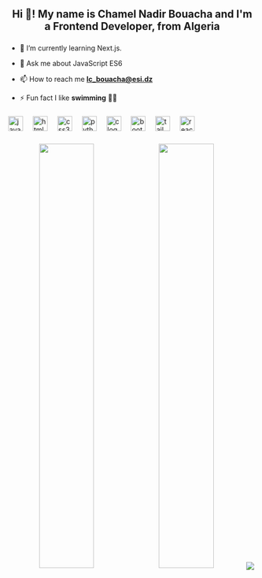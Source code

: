 <br clear="both">

<h2 align="center">Hi 👋! My name is Chamel Nadir Bouacha and I'm a Frontend Developer, from Algeria</h2>

###

- 🌱 I’m currently learning Next.js.


- 💬 Ask me about JavaScript ES6

  
- 📫 How to reach me **lc_bouacha@esi.dz**

  
- ⚡ Fun fact I like **swimming** 🏊‍♀️


###

<div align="left">
  <img src="https://cdn.jsdelivr.net/gh/devicons/devicon/icons/javascript/javascript-original.svg" height="30" alt="javascript logo"  />
  <img width="12" />
  <img src="https://cdn.jsdelivr.net/gh/devicons/devicon/icons/html5/html5-original.svg" height="30" alt="html5 logo"  />
  <img width="12" />
  <img src="https://cdn.jsdelivr.net/gh/devicons/devicon/icons/css3/css3-original.svg" height="30" alt="css3 logo"  />
  <img width="12" />
  <img src="https://cdn.jsdelivr.net/gh/devicons/devicon/icons/python/python-original.svg" height="30" alt="python logo"  />
  <img width="12" />
  <img src="https://cdn.jsdelivr.net/gh/devicons/devicon/icons/c/c-original.svg" height="30" alt="c logo"  />
  <img width="12" />
  <img src="https://cdn.jsdelivr.net/gh/devicons/devicon/icons/bootstrap/bootstrap-original.svg" height="30" alt="bootstrap logo"  />
  <img width="12" />
  <img src="https://cdn.jsdelivr.net/gh/devicons/devicon/icons/tailwindcss/tailwindcss-original-wordmark.svg" height="30" alt="tailwindcss logo"  />
  <img width="12" />
  <img src="https://cdn.jsdelivr.net/gh/devicons/devicon/icons/react/react-original.svg" height="30" alt="react logo"  />
</div>

###

###




###
<div align="center">


<img align="left" width="47%" src="https://github-readme-stats.vercel.app/api?username=Chamiln17&show_icons=truek&theme=radical"/>
<img  width="47%" src="https://github-readme-stats.vercel.app/api/top-langs/?username=Chamiln17&layout=compact&theme=radical" />
<img align="center" src="http://github-readme-streak-stats.herokuapp.com?user=Chamiln17&theme=radical&card_width=700&type=png">

</div>

###

